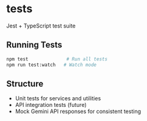 # tests

Jest + TypeScript test suite

## Running Tests
```bash
npm test              # Run all tests
npm run test:watch   # Watch mode
```

## Structure
- Unit tests for services and utilities
- API integration tests (future)
- Mock Gemini API responses for consistent testing
